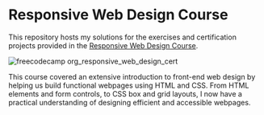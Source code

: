 # Responsive Web Design Course

This repository hosts my solutions for the exercises and certification projects provided in the [Responsive Web Design Course](https://www.freecodecamp.org/learn/2022/responsive-web-design). 

![freecodecamp org_responsive_web_design_cert](https://github.com/GoldenGirl23/freeCodeCamp_responsive_web_design_projects/assets/65496226/ea801e0c-4069-4d8f-8d70-60eb39e5b2b6)

This course covered an extensive introduction to front-end web design by helping us build functional webpages using HTML and CSS. From HTML elements and form controls, to CSS box and grid layouts, I now have a practical understanding of designing efficient and accessible webpages.
